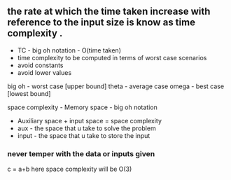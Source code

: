 ##  the rate at which the time taken increase with reference to the input size is know as time complexity .

- TC - big oh notation - O(time taken)
- time complexity to be computed in terms of worst case scenarios
- avoid constants
- avoid lower values


big oh - worst case [upper bound]
theta  - average case
omega - best case [lowest bound]

space complexity - Memory space
                - big oh notation 
- Auxiliary space + input space = space complexity
- aux - the space that u take to solve the problem
- input - the space that u take to store the input 
### never temper with the data or inputs given 
c = a+b
here space complexity will be O(3)
